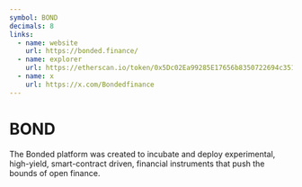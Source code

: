 ```yaml
---
symbol: BOND
decimals: 8
links:
  - name: website
    url: https://bonded.finance/
  - name: explorer
    url: https://etherscan.io/token/0x5Dc02Ea99285E17656b8350722694c35154DB1E8
  - name: x
    url: https://x.com/Bondedfinance
---
```


# BOND

The Bonded platform was created to incubate and deploy experimental, high-yield, smart-contract driven, financial instruments that push the bounds of open finance.
